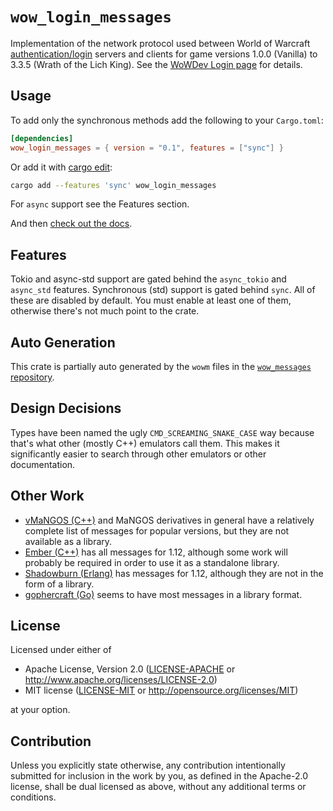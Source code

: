# `wow_login_messages`

Implementation of the network protocol used between World of Warcraft [authentication/login](https://wowdev.wiki/Login_Packet) servers and clients for game versions 1.0.0 (Vanilla) to 3.3.5 (Wrath of the Lich King).
See the [WoWDev Login page](https://wowdev.wiki/Login) for details.

## Usage

To add only the synchronous methods add the following to your `Cargo.toml`:

```toml
[dependencies]
wow_login_messages = { version = "0.1", features = ["sync"] }
```

Or add it with [cargo edit](https://github.com/killercup/cargo-edit):
```bash
cargo add --features 'sync' wow_login_messages
```

For `async` support see the Features section.

And then [check out the docs](https://docs.rs/wow_srp/latest/wow_login_messages/).

## Features

Tokio and async-std support are gated behind the `async_tokio` and `async_std` features.
Synchronous (std) support is gated behind `sync`.
All of these are disabled by default.
You must enable at least one of them, otherwise there's not much point to the crate.

## Auto Generation

This crate is partially auto generated by the `wowm` files in the [`wow_messages` repository](https://github.com/gtker/wow_messages/).

## Design Decisions

Types have been named the ugly `CMD_SCREAMING_SNAKE_CASE` way because that's
what other (mostly C++) emulators call them. This makes it significantly easier
to search through other emulators or other documentation.

## Other Work

* [vMaNGOS (C++)](https://github.com/vmangos/core/blob/ce164f3eb32c75b244482070fbaf3ada1110e6be/src/realmd/AuthSocket.cpp#L65)
and MaNGOS derivatives in general have a relatively complete list of messages for popular versions,
but they are not available as a library.
* [Ember (C++)](https://github.com/EmberEmu/Ember/blob/418aaac1d32a65384cfb399c97640c1f25afa69c/src/login/grunt/client/LoginChallenge.h#L37)
has all messages for 1.12, although some work will probably be required in order to use it as a standalone library.
* [Shadowburn (Erlang)](https://gitlab.com/shadowburn/shadowburn/-/blob/ac905fabf56579b3bda6f16689c74f544da043e2/apps/logind/lib/authenticator.ex#L173)
has messages for 1.12, although they are not in the form of a library.
* [gophercraft (Go)](https://github.com/superp00t/gophercraft/blob/382259f45bc9bfc4209af87ae1cd174d76fd4ce2/auth/AuthLogonChallenge_C.go#L13)
seems to have most messages in a library format.

## License

Licensed under either of

 * Apache License, Version 2.0
   ([LICENSE-APACHE](https://github.com/gtker/wow_messages/blob/main/wow_login_messages/LICENSE-APACHE) or <http://www.apache.org/licenses/LICENSE-2.0>)
 * MIT license
   ([LICENSE-MIT](https://github.com/gtker/wow_messages/blob/main/wow_login_messages/LICENSE-MIT) or <http://opensource.org/licenses/MIT>)

at your option.

## Contribution

Unless you explicitly state otherwise, any contribution intentionally submitted
for inclusion in the work by you, as defined in the Apache-2.0 license, shall be
dual licensed as above, without any additional terms or conditions.
